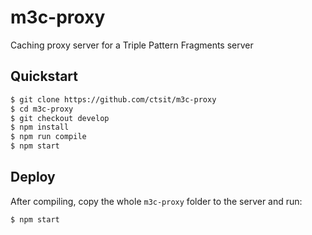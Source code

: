 # m3c-proxy
Caching proxy server for a Triple Pattern Fragments server

## Quickstart

```bash
$ git clone https://github.com/ctsit/m3c-proxy
$ cd m3c-proxy
$ git checkout develop
$ npm install
$ npm run compile
$ npm start
```

## Deploy

After compiling, copy the whole `m3c-proxy` folder to the server and run:
```bash
$ npm start
```
